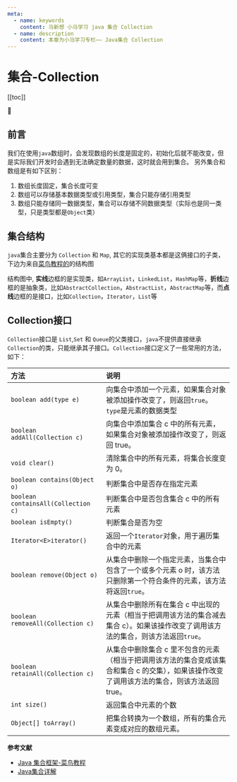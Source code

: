 ```yaml
---
meta:
  - name: keywords
    content: 马新想 小马学习 java 集合 Collection
  - name: description
    content: 本章为小马学习专栏—— Java集合 Collection
---
```


# 集合-Collection

[[toc]]

:horse: 


## 前言

我们在使用`java`数组时，会发现数组的长度是固定的，初始化后就不能改变，但是实际我们开发时会遇到无法确定数量的数据，这时就会用到集合。 另外集合和数组是有如下区别：

1. 数组长度固定，集合长度可变
2. 数组可以存储基本数据类型或引用类型，集合只能存储引用类型
3. 数组只能存储同一数据类型，集合可以存储不同数据类型（实际也是同一类型，只是类型都是`Object`类）


## 集合结构

`java`集合主要分为 `Collection` 和 `Map`, 其它的实现类基本都是这俩接口的子类，下边为来自[菜鸟教程的](https://www.runoob.com/java/java-collections.html)的结构图

<images src="/java/collection.gif" width="580"/>

结构图中, **实线**边框的是实现类，如`ArrayList`，`LinkedList`，`HashMap`等，**折线**边框的是抽象类，比如`AbstractCollection`，`AbstractList`，`AbstractMap`等，而**点线**边框的是接口，比如`Collection`，`Iterator`，`List`等

## Collection接口 

`Collection`接口是 `List`,`Set` 和 `Queue`的父类接口，`java`不提供直接继承`Collection`的类，只能继承其子接口。`Collection`接口定义了一些常用的方法，如下：


|方法|说明|
|:------|:---|
|`boolean add(type e)`|向集合中添加一个元素，如果集合对象被添加操作改变了，则返回`true`。 `type`是元素的数据类型|
|`boolean addAll(Collection c)`|向集合中添加集合 c 中的所有元素，如果集合对象被添加操作改变了，则返回 true。|
|`void clear()`|清除集合中的所有元素，将集合长度变为 0。|
|`boolean contains(Object o)`|判断集合中是否存在指定元素|
|`boolean containsAll(Collection c)`|判断集合中是否包含集合 c 中的所有元素|
|`boolean isEmpty()`|判断集合是否为空|
|`Iterator<E>iterator()`|返回一个`Iterator`对象，用于遍历集合中的元素|
|`boolean remove(Object o)`|从集合中删除一个指定元素，当集合中包含了一个或多个元素 o 时，该方法只删除第一个符合条件的元素，该方法将返回`true`。|
|`boolean removeAll(Collection c)	`|从集合中删除所有在集合 c 中出现的元素（相当于把调用该方法的集合减去集合 c）。如果该操作改变了调用该方法的集合，则该方法返回`true`。|
|`boolean retainAll(Collection c)`|从集合中删除集合 c 里不包含的元素（相当于把调用该方法的集合变成该集合和集合 c 的交集），如果该操作改变了调用该方法的集合，则该方法返回 true。|
|`int size()`|返回集合中元素的个数|
|`Object[] toArray()`|把集合转换为一个数组，所有的集合元素变成对应的数组元素。|



**参考文献**

- [Java 集合框架-菜鸟教程](https://www.runoob.com/java/java-collections.html)
- [Java集合详解](http://c.biancheng.net/view/6824.html)